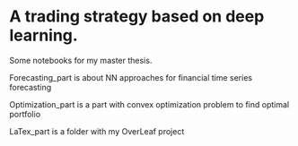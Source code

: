 # A trading strategy based on deep learning.
Some notebooks for my master thesis.

Forecasting_part is about NN approaches for financial time series forecasting

Optimization_part is a part with convex optimization problem to find optimal portfolio

LaTex_part is a folder with my OverLeaf project

